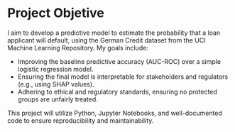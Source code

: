 # Project Objetive

I aim to develop a predictive model to estimate the probability that a loan applicant will default, using the German Credit dataset from the UCI Machine Learning Repository. My goals include:

- Improving the baseline predictive accuracy (AUC-ROC) over a simple logistic regression model.
- Ensuring the final model is interpretable for stakeholders and regulators (e.g., using SHAP values).
- Adhering to ethical and regulatory standards, ensuring no protected groups are unfairly treated.

This project will utilize Python, Jupyter Notebooks, and well-documented code to ensure reproducibility and maintainability. 



